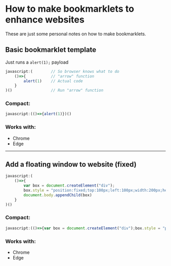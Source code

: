 How to make bookmarklets to enhance websites
============================================

These are just some personal notes on how to make bookmarklets.

Basic bookmarklet template
--------------------------
Just runs a `alert(1);` payload
```js
javascript:(        // So browser knows what to do
    ()=>{           // "arrow" function
        alert(1)    // Actual code
    }
)()                 // Run "arrow" function
```

### Compact:
```js
javascript:(()=>{alert(1)})()
```

### Works with:
- Chrome
- Edge

---

Add a floating window to website (fixed)
----------------------------------------
```js
javascript:(
    ()=>{
        var box = document.createElement("div");
        box.style = "position:fixed;top:100px;left:100px;width:200px;height:200px;background:#f00;z-index:999;";
        document.body.appendChild(box)
    }
)()
```

### Compact:
```js
javascript:(()=>{var box = document.createElement("div");box.style = "position:fixed;top:100px;left:100px;width:200px;height:200px;background:#f00;z-index:999";document.body.appendChild(box)})()
```

### Works with:
- Chrome
- Edge
